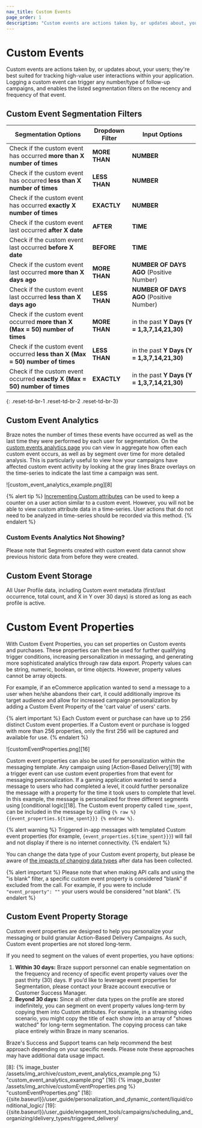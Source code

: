 ```yaml
---
nav_title: Custom Events
page_order: 1
description: "Custom events are actions taken by, or updates about, your users; they're best suited for tracking high-value user interactions with your application."
---
```


# Custom Events

Custom events are actions taken by, or updates about, your users; they're best suited for tracking high-value user interactions within your application. Logging a custom event can trigger any number/type of follow-up campaigns, and enables the listed segmentation filters on the recency and frequency of that event.

## Custom Event Segmentation Filters

| Segmentation Options | Dropdown Filter | Input Options |
| ---------------------| --------------- | ------------- |
| Check if the custom event has occurred __more than X number of times__ | __MORE THAN__ | __NUMBER__ |
| Check if the custom event has occurred __less than X number of times__ | __LESS THAN__ | __NUMBER__ |
| Check if the custom event has occurred __exactly X number of times__ | __EXACTLY__ | __NUMBER__ |
| Check if the custom event last occurred __after X date__ | __AFTER__ | __TIME__ |
| Check if the custom event last occurred __before X date__ | __BEFORE__ | __TIME__ |
| Check if the custom event last occurred __more than X days ago__ | __MORE THAN__ | __NUMBER OF DAYS AGO__ (Positive Number) |
| Check if the custom event last occurred __less than X days ago__ | __LESS THAN__ | __NUMBER OF DAYS AGO__ (Positive Number) |
| Check if the custom event occurred __more than X (Max = 50) number of times__ | __MORE THAN__ | in the past __Y Days (Y = 1,3,7,14,21,30)__ |
| Check if the custom event occurred __less than X (Max = 50) number of times__ | __LESS THAN__ | in the past __Y Days (Y = 1,3,7,14,21,30)__ |
| Check if the custom event occurred __exactly X (Max = 50) number of times__ | __EXACTLY__ | in the past __Y Days (Y = 1,3,7,14,21,30)__ |
{: .reset-td-br-1 .reset-td-br-2 .reset-td-br-3}

## Custom Event Analytics

Braze notes the number of times these events have occurred as well as the last time they were performed by each user for segmentation. On the [custom events analytics page][7] you can view in aggregate how often each custom event occurs, as well as by segment over time for more detailed analysis. This is particularly useful to view how your campaigns have affected custom event activity by looking at the gray lines Braze overlays on the time-series to indicate the last time a campaign was sent.

![custom_event_analytics_example.png][8]

{% alert tip %}
[Incrementing Custom attributes]({{site.baseurl}}/user_guide/data_and_analytics/custom_data/custom_attributes/#integers) can be used to keep a counter on a user action similar to a custom event. However, you will not be able to view custom attribute data in a time-series. User actions that do not need to be analyzed in time-series should be recorded via this method.
{% endalert %}

### Custom Events Analytics Not Showing?

Please note that Segments created with custom event data cannot show previous historic data from before they were created.

## Custom Event Storage

All User Profile data, including Custom event metadata (first/last occurrence, total count, and X in Y over 30 days) is stored as long as each profile is active.

# Custom Event Properties

With Custom Event Properties, you can set properties on Custom events and purchases. These properties can then be used for further qualifying trigger conditions, increasing personalization in messaging, and generating more sophisticated analytics through raw data export. Property values can be string, numeric, boolean, or time objects. However, property values cannot be array objects.

For example, if an eCommerce application wanted to send a message to a user when he/she abandons their cart, it could additionally improve its target audience and allow for increased campaign personalization by adding a Custom Event Property of the 'cart value' of users' carts.

{% alert important %}
Each Custom event or purchase can have up to 256 distinct Custom event properties. If a Custom event or purchase is logged with more than 256 properties, only the first 256 will be captured and available for use.
{% endalert %}

![customEventProperties.png][16]

Custom event properties can also be used for personalization within the messaging template. Any campaign using [Action-Based Delivery][19] with a trigger event can use custom event properties from that event for messaging personalization. If a gaming application wanted to send a message to users who had completed a level, it could further personalize the message with a property for the time it took users to complete that level. In this example, the message is personalized for three different segments using [conditional logic][18].  The Custom event property called ``time_spent``, can be included in the message by calling ``{% raw %} {{event_properties.${time_spent}}} {% endraw %}``.

{% alert warning %}
Triggered in-app messages with templated Custom event properties (for example, ``{event_properties.${time_spent}}}``) will fail and not display if there is no internet connectivity.
{% endalert %}

You can change the data type of your Custom event property, but please be aware of [the impacts of changing data types]({{site.baseurl}}/help/help_articles/data/change_custom_data_type/) after data has been collected.

{% alert important %}
Please note that when making API calls and using the "is blank" filter, a specific custom event property is considered "blank" if excluded from the call. For example, if you were to include `"event_property": ""` your users would be considered "not blank".
{% endalert %}

## Custom Event Property Storage
Custom event properties are designed to help you personalize your messaging or build granular Action-Based Delivery Campaigns. As such, Custom event properties are not stored long-term.

If you need to segment on the values of event properties, you have options:
1. **Within 30 days:** Braze support personnel can enable segmentation on the frequency and recency of specific event property values over the past thirty (30) days. If you’d like to leverage event properties for Segmentation, please contact your Braze account executive or Customer Success Manager.
2. **Beyond 30 days:** Since all other data types on the profile are stored indefinitely, you can segment on event property values long-term by copying them into Custom attributes. For example, in a streaming video scenario, you might copy the title of each show into an array of "shows watched" for long-term segmentation. The copying process can take place entirely within Braze in many scenarios.

Braze's Success and Support teams can help recommend the best approach depending on your specific needs. Please note these approaches may have additional data usage impact.

[7]: https://dashboard-01.braze.com/dashboard/custom_events/
[8]: {% image_buster /assets/img_archive/custom_event_analytics_example.png %} "custom_event_analytics_example.png"
[16]: {% image_buster /assets/img_archive/customEventProperties.png %} "customEventProperties.png"
[18]: {{site.baseurl}}/user_guide/personalization_and_dynamic_content/liquid/conditional_logic/
[19]: {{site.baseurl}}/user_guide/engagement_tools/campaigns/scheduling_and_organizing/delivery_types/triggered_delivery/
